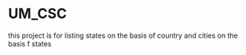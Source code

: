 UM_CSC
======
this project is for listing states on the basis of country and cities on the basis f states
